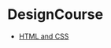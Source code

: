 <h1>DesignCourse</h1>
<ul>
  <li><a href="https://github.com/khalilagazal/playground/tree/main/designcourse/01-html-css/" target="_blank">HTML and CSS</a></li>
</ul>
